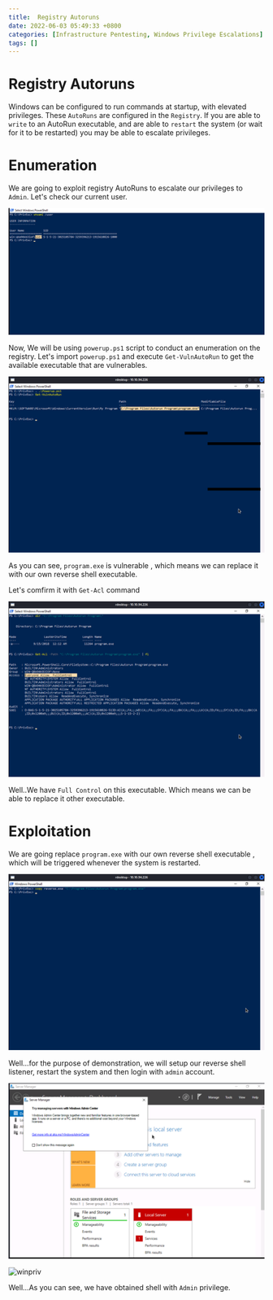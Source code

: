 ```yaml
---
title:  Registry Autoruns
date: 2022-06-03 05:49:33 +0800
categories: [Infrastructure Pentesting, Windows Privilege Escalations]
tags: []  
---
```


# Registry Autoruns

Windows can be configured to run commands at startup, with elevated privileges. These `AutoRuns` are configured in the `Registry`. If you are able to `write` to an AutoRun executable, and are able to `restart` the system (or wait for it to be restarted) you may be able to escalate privileges.

# Enumeration

We are going to exploit registry AutoRuns to escalate our privileges to `Admin`. Let's check our current user.

![winpriv](https://raw.githubusercontent.com/cyberkhalid/cyberkhalid.github.io/main/assets/img/ipentest/winprivsrvperm0.png)

Now, We will be using `powerup.ps1` script to conduct an enumeration on the registry. Let's import `powerup.ps1` and execute `Get-VulnAutoRun` to get the available executable that are vulnerables.

![winpriv](https://raw.githubusercontent.com/cyberkhalid/cyberkhalid.github.io/main/assets/img/ipentest/winprivautorun1.png)

As you can see, `program.exe` is vulnerable , which means we can replace it with our own reverse shell executable.

Let's comfirm it with `Get-Acl` command

![winpriv](https://raw.githubusercontent.com/cyberkhalid/cyberkhalid.github.io/main/assets/img/ipentest/winprivautorun2.png)

Well..We have `Full Control` on this executable. Which means we can be able to replace it other executable.

# Exploitation

We are going replace `program.exe` with our own reverse shell executable , which will be triggered whenever the system is restarted.

![winpriv](https://raw.githubusercontent.com/cyberkhalid/cyberkhalid.github.io/main/assets/img/ipentest/winprivautorun3.png)

Well...for the purpose of demonstration, we will setup our reverse shell listener, restart the system and then login with `admin` account.

![winpriv](https://raw.githubusercontent.com/cyberkhalid/cyberkhalid.github.io/main/assets/img/ipentest/winprivautorun5.png)

![winpriv](https://raw.githubusercontent.com/cyberkhalid/cyberkhalid.github.io/main/assets/img/ipentest/winprivautorun6.png)

Well...As you can see, we have obtained shell with  `Admin` privilege.

 
